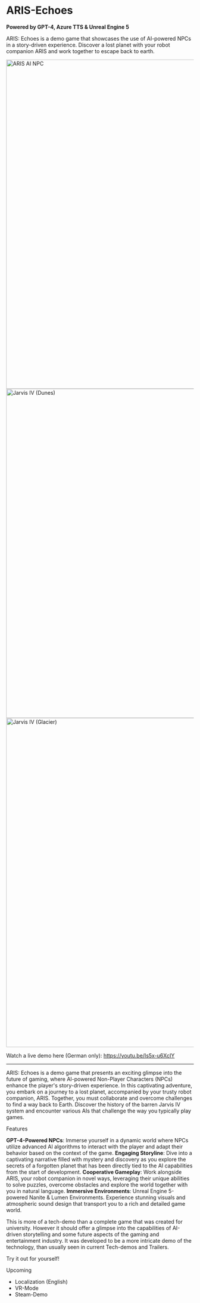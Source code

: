 # ARIS-Echoes

**Powered by GPT-4, Azure TTS & Unreal Engine 5**

ARIS: Echoes is a demo game that showcases the use of AI-powered NPCs in a story-driven experience. Discover a lost planet with your robot companion ARIS and work together to escape back to earth.

<img width="882" alt="ARIS AI NPC" src="https://github.com/oscaem/ARIS-Echoes/assets/48035650/9666af46-1aa8-468f-b3fd-2cf98828b836">

<img width="882" alt="Jarvis IV (Dunes)" src="https://github.com/oscaem/ARIS-Echoes/assets/48035650/b84d6e74-dd55-456b-b3af-89a9995d5877">

<img width="882" alt="Jarvis IV (Glacier)" src="https://github.com/oscaem/ARIS-Echoes/assets/48035650/3f521742-5756-4a0a-8dc0-ee8398fa5a74">

Watch a live demo here (German only): https://youtu.be/Is5x-u6XcIY

_______________________


ARIS: Echoes is a demo game that presents an exciting glimpse into the future of gaming, where AI-powered Non-Player Characters (NPCs) enhance the player's story-driven experience. In this captivating adventure, you embark on a journey to a lost planet, accompanied by your trusty robot companion, ARIS. Together, you must collaborate and overcome challenges to find a way back to Earth. Discover the history of the barren Jarvis IV system and encounter various AIs that challenge the way you typically play games. 

Features

**GPT-4-Powered NPCs**: Immerse yourself in a dynamic world where NPCs utilize advanced AI algorithms to interact with the player and adapt their behavior based on the context of the game.
**Engaging Storyline**: Dive into a captivating narrative filled with mystery and discovery as you explore the secrets of a forgotten planet that has been directly tied to the AI capabilities from the start of development. 
**Cooperative Gameplay**: Work alongside ARIS, your robot companion in novel ways, leveraging their unique abilities to solve puzzles, overcome obstacles and explore the world together with you in natural language.
**Immersive Environments**: Unreal Engine 5-powered Nanite & Lumen Environments. Experience stunning visuals and atmospheric sound design that transport you to a rich and detailed game world.

This is more of a tech-demo than a complete game that was created for university. However it should offer a glimpse into the capabilities of AI-driven storytelling and some future aspects of the gaming and entertainment industry. It was developed to be a more intricate demo of the technology, than usually seen in current Tech-demos and Trailers. 

Try it out for yourself! 

Upcoming

- Localization (English)
- VR-Mode
- Steam-Demo

